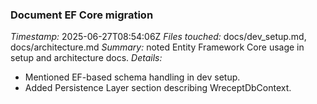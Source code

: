 ### Document EF Core migration
*Timestamp:* 2025-06-27T08:54:06Z
*Files touched:* docs/dev_setup.md, docs/architecture.md
*Summary:* noted Entity Framework Core usage in setup and architecture docs.
*Details:*
- Mentioned EF-based schema handling in dev setup.
- Added Persistence Layer section describing WreceptDbContext.

